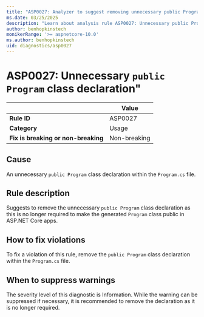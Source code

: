 ```yaml
---
title: "ASP0027: Analyzer to suggest removing unnecessary public Program class declaration" 
ms.date: 03/25/2025
description: "Learn about analysis rule ASP0027: Unnecessary public Program class declaration"
author: benhopkinstech
monikerRange: '>= aspnetcore-10.0'
ms.author: benhopkinstech
uid: diagnostics/asp0027
---
```

# ASP0027: Unnecessary `public Program` class declaration"

|                                     | Value        |
| -                                   | -            |
| **Rule ID**                         | ASP0027      |
| **Category**                        | Usage        |
| **Fix is breaking or non-breaking** | Non-breaking |

## Cause

An unnecessary `public Program` class declaration within the `Program.cs` file.

## Rule description

Suggests to remove the unnecessary `public Program` class declaration as this is no longer required to make the generated `Program` class public in ASP.NET Core apps.

## How to fix violations

To fix a violation of this rule, remove the `public Program` class declaration within the `Program.cs` file.

## When to suppress warnings

The severity level of this diagnostic is Information. While the warning can be suppressed if necessary, it is recommended to remove the declaration as it is no longer required.
